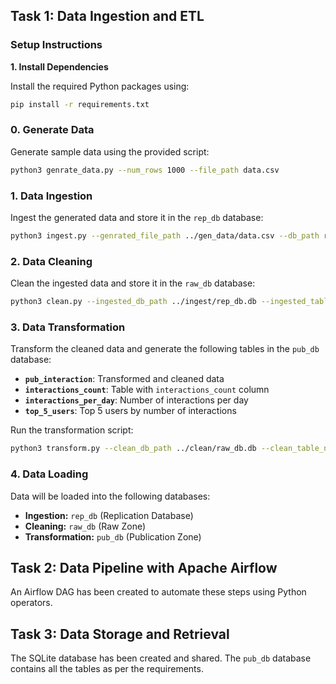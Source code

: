 

## Task 1: Data Ingestion and ETL

### Setup Instructions

**1. Install Dependencies**

Install the required Python packages using:

```bash
pip install -r requirements.txt
```

### 0. Generate Data

Generate sample data using the provided script:

```bash
python3 genrate_data.py --num_rows 1000 --file_path data.csv
```

### 1. Data Ingestion

Ingest the generated data and store it in the `rep_db` database:

```bash
python3 ingest.py --genrated_file_path ../gen_data/data.csv --db_path rep_db.db --table_name rep_interaction
```

### 2. Data Cleaning

Clean the ingested data and store it in the `raw_db` database:

```bash
python3 clean.py --ingested_db_path ../ingest/rep_db.db --ingested_table_name rep_interaction --cleaned_db_path raw_db.db --cleaned_table_name raw_interaction
```

### 3. Data Transformation

Transform the cleaned data and generate the following tables in the `pub_db` database:

- **`pub_interaction`**: Transformed and cleaned data
- **`interactions_count`**: Table with `interactions_count` column
- **`interactions_per_day`**: Number of interactions per day
- **`top_5_users`**: Top 5 users by number of interactions

Run the transformation script:

```bash
python3 transform.py --clean_db_path ../clean/raw_db.db --clean_table_name raw_interaction --transformed_db_path pub_db.db --transformed_table_name pub_interaction
```

### 4. Data Loading

Data will be loaded into the following databases:

- **Ingestion:** `rep_db` (Replication Database)
- **Cleaning:** `raw_db` (Raw Zone)
- **Transformation:** `pub_db` (Publication Zone)

## Task 2: Data Pipeline with Apache Airflow

An Airflow DAG has been created to automate these steps using Python operators.

## Task 3: Data Storage and Retrieval

The SQLite database has been created and shared. The `pub_db` database contains all the tables as per the requirements.
```
